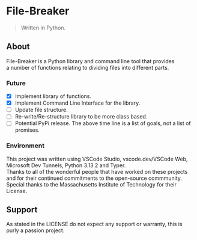 # File-Breaker
> Written in Python.
## About
File-Breaker is a Python library and command line tool that provides<br/>
a number of functions relating to dividing files into different parts.
### Future
- [x] Implement library of functions.
- [x] Implement Command Line Interface for the library.
- [ ] Update file structure.
- [ ] Re-write/Re-structure library to be more class based.
- [ ] Potential PyPi release.
The above time line is a list of goals, not a list of promises.
### Environment
This project was written using VSCode Studio, vscode.dev/VSCode Web, Microsoft Dev Tunnels, Python 3.13.2 and Typer.<br/>
Thanks to all of the wonderful people that have worked on these projects and for their continued commitments to the open-source commmunity.
Special thanks to the Massachusetts Institute of Technology for their License.
## Support
As stated in the LICENSE do not expect any support or warranty, this is purly a passion project.
